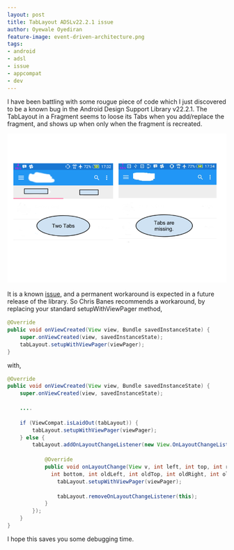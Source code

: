```yaml
---
layout: post
title: TabLayout ADSLv22.2.1 issue
author: Oyewale Oyediran
feature-image: event-driven-architecture.png
tags:
- android
- adsl
- issue
- appcompat
- dev
---
```


I have been battling with some rougue piece of code which I just discovered to be a known bug in the Android Design Support Library v22.2.1.
The TabLayout in a Fragment seems to loose its Tabs when you add/replace the fragment, and shows up when only when the fragment is recreated.

![ADSL Issue](/images/adsl-issue.png)

It is a known [issue], and a permanent workaround is expected in a future release of the library. So Chris Banes recommends a workaround, by replacing your standard setupWithViewPager method,

```java
@Override
public void onViewCreated(View view, Bundle savedInstanceState) {
    super.onViewCreated(view, savedInstanceState);
    tabLayout.setupWithViewPager(viewPager);
}
```

with,

```java
@Override
public void onViewCreated(View view, Bundle savedInstanceState) {
    super.onViewCreated(view, savedInstanceState);   

    ....  
    
    if (ViewCompat.isLaidOut(tabLayout)) {
        tabLayout.setupWithViewPager(viewPager);
    } else {
        tabLayout.addOnLayoutChangeListener(new View.OnLayoutChangeListener() {

            @Override
            public void onLayoutChange(View v, int left, int top, int right, 
              int bottom, int oldLeft, int oldTop, int oldRight, int oldBottom) {
                tabLayout.setupWithViewPager(viewPager);

                tabLayout.removeOnLayoutChangeListener(this);
            }
        });
    }
}
```

I hope this saves you some debugging time.


[issue]:https://code.google.com/p/android/issues/detail?id=180462